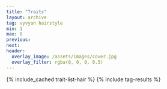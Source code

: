 ```yaml
---
title: "Traits"
layout: archive
tag: vyvyan hairstyle
min: 1
max: 8
previous:
next:
header:
  overlay_image: /assets/images/cover.jpg
  overlay_filter: rgba(0, 0, 0, 0.5)
---
```

{% include_cached trait-list-hair %}
{% include tag-results %}
